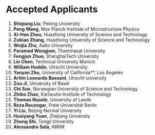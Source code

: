 # Accepted Applicants

1. **Shiqiang Liu**, Peking University
1. **Peng Wang**, Max Planck Institute of Microstructure Physics
1. **Xi-Han Zhou**,	Huazhong University of Science and Technology
1. **Zubiao Zhang**, Huazhong University of Science and Technology
1. **Weijia Zhu**, Aalto University
1. **Poramed Wongjom**,	Thammasat University
1. **Fengjun Zhuo**, ShanghaiTech University
1. **Lin Chen**, Technical University Munich
1. **William Huddie**, Utrecht University
1. **Yanyan Zhu**, University of California**, Los Angeles
1. **Artim Leonardo Bassant**, Utrecht university
1. **Zou Ji**, University of Basel
1. **Chi Sun**, Norwegian University of Science and Technology
1. **Zhibo Zhao**, Karlsruhe Institute of Technology
1. **Thomas Nussle**, University of Leeds
1. **Reza Rouzegar**, Freie Universität Berlin
1. **Yi Liu**, Beijing Normal University
1. **Huaiyang Yuan**, Zhejiang University
1. **Zhong Shi**, Tongji University
1. **Alessandro Sola**, INRIM